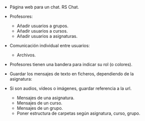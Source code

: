 - Página web para un chat. RS Chat.

- Profesores:
    - Añadir usuarios a grupos.
    - Añadir usuarios a cursos.
    - Añadir usuarios a asignaturas.

- Comunicación individual entre usuarios:
    - Archivos.

- Profesores tienen una bandera para indicar su rol (o colores).
- Guardar los mensajes de texto en ficheros, dependiendo de la asignatura:
- Si son audios, vídeos o imágenes, guardar referencia a la url.
    - Mensajes de una asignatura.
    - Mensajes de un curso.
    - Mensajes de un grupo.
    - Poner estructura de carpetas según asignatura, curso, grupo.
